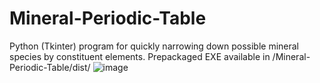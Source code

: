 # Mineral-Periodic-Table
Python (Tkinter) program for quickly narrowing down possible mineral species by constituent elements. Prepackaged EXE available in /Mineral-Periodic-Table/dist/
![image](https://github.com/zebhall/Mineral-Periodic-Table/assets/81948605/f03d8cc5-feb5-455c-a56a-dafbe0bd3b55)
